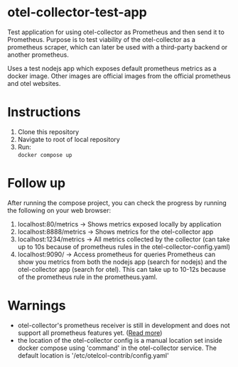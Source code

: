 # otel-collector-test-app
Test application for using otel-collector as Prometheus and then send it to Prometheus.
Purpose is to test viability of the otel-collector as a prometheus scraper, which can later be used with a third-party backend or another prometheus.

Uses a test nodejs app which exposes default prometheus metrics as a docker image. Other images are official images from the official prometheus and otel websites.  

# Instructions
  1) Clone this repository
  2) Navigate to root of local repository
  3) Run: </br> ```docker compose up```

# Follow up
After running the compose project, you can check the progress by running the following on your web browser:
  1) localhost:80/metrics -> Shows metrics exposed locally by application
  2) localhost:8888/metrics -> Shows metrics for the otel-collector app
  3) localhost:1234/metrics -> All metrics collected by the collector (can take up to 10s because of prometheus rules in the otel-collector-config.yaml)
  4) localhost:9090/ -> Access prometheus for queries 
     Prometheus can show you metrics from both the nodejs app (search for nodejs) and the otel-collector app (search for otel). This can take up to 10-12s because of the prometheus rule in the prometheus.yaml.

# Warnings
 * otel-collector's prometheus receiver is still in development and does not support all prometheus features yet. ([Read more](https://github.com/open-telemetry/opentelemetry-collector-contrib/blob/main/receiver/prometheusreceiver/README.md#%EF%B8%8F-warning))
 * the location of the otel-collector config is a manual location set inside docker compose using 'command' in the otel-collector service. The default location is '/etc/otelcol-contrib/config.yaml'
